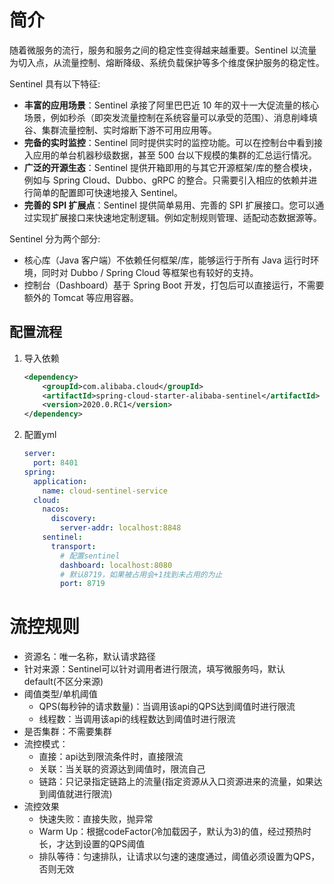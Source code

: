 # 简介

随着微服务的流行，服务和服务之间的稳定性变得越来越重要。Sentinel 以流量为切入点，从流量控制、熔断降级、系统负载保护等多个维度保护服务的稳定性。

Sentinel 具有以下特征:

- **丰富的应用场景**：Sentinel 承接了阿里巴巴近 10 年的双十一大促流量的核心场景，例如秒杀（即突发流量控制在系统容量可以承受的范围）、消息削峰填谷、集群流量控制、实时熔断下游不可用应用等。
- **完备的实时监控**：Sentinel 同时提供实时的监控功能。可以在控制台中看到接入应用的单台机器秒级数据，甚至 500 台以下规模的集群的汇总运行情况。
- **广泛的开源生态**：Sentinel 提供开箱即用的与其它开源框架/库的整合模块，例如与 Spring Cloud、Dubbo、gRPC 的整合。只需要引入相应的依赖并进行简单的配置即可快速地接入 Sentinel。
- **完善的 SPI 扩展点**：Sentinel 提供简单易用、完善的 SPI 扩展接口。您可以通过实现扩展接口来快速地定制逻辑。例如定制规则管理、适配动态数据源等。

Sentinel 分为两个部分:

- 核心库（Java 客户端）不依赖任何框架/库，能够运行于所有 Java 运行时环境，同时对 Dubbo / Spring Cloud 等框架也有较好的支持。
- 控制台（Dashboard）基于 Spring Boot 开发，打包后可以直接运行，不需要额外的 Tomcat 等应用容器。



## 配置流程

1. 导入依赖

   ```xml
   <dependency>
       <groupId>com.alibaba.cloud</groupId>
       <artifactId>spring-cloud-starter-alibaba-sentinel</artifactId>
       <version>2020.0.RC1</version>
   </dependency>
   ```

2. 配置yml

   ```yaml
   server:
     port: 8401
   spring:
     application:
       name: cloud-sentinel-service
     cloud:
       nacos:
         discovery:
           server-addr: localhost:8848
       sentinel:
         transport:
           # 配置sentinel
           dashboard: localhost:8080
           # 默认8719，如果被占用会+1找到未占用的为止
           port: 8719
   ```



# 流控规则

* 资源名：唯一名称，默认请求路径
* 针对来源：Sentinel可以针对调用者进行限流，填写微服务吗，默认default(不区分来源)
* 阈值类型/单机阈值
  * QPS(每秒钟的请求数量)：当调用该api的QPS达到阈值时进行限流
  * 线程数：当调用该api的线程数达到阈值时进行限流
* 是否集群：不需要集群
* 流控模式：
  * 直接：api达到限流条件时，直接限流
  * 关联：当关联的资源达到阈值时，限流自己
  * 链路：只记录指定链路上的流量(指定资源从入口资源进来的流量，如果达到阈值就进行限流)
* 流控效果
  * 快速失败：直接失败，抛异常
  * Warm Up：根据codeFactor(冷加载因子，默认为3)的值，经过预热时长，才达到设置的QPS阈值
  * 排队等待：匀速排队，让请求以匀速的速度通过，阈值必须设置为QPS，否则无效